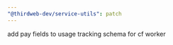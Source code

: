 ```yaml
---
"@thirdweb-dev/service-utils": patch
---
```


add pay fields to usage tracking schema for cf worker

